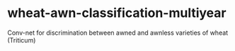 # wheat-awn-classification-multiyear
Conv-net for discrimination between awned and awnless varieties of wheat (Triticum)
